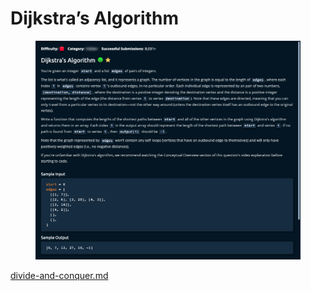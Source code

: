 # Dijkstra’s Algorithm

<figure><img src="../../../.gitbook/assets/Screenshot 2023-02-26 at 20.15.15.png" alt=""><figcaption></figcaption></figure>



[divide-and-conquer.md](../../../3.-how-to-construct-algorithm-paradigm/divide-and-conquer.md "mention")
